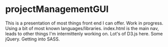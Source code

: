 # projectManagementGUI

This is a presentation of most things front end I can offer. Work in progress. Using a bit of most known languages/libraries.
index.html is the main nav, leads to other things I'm intermittenly working on. Lot's of D3.js here. Some jQuery. Getting into SASS.
